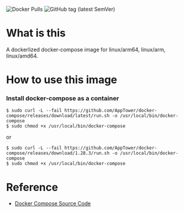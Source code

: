 ![Docker Pulls](https://img.shields.io/docker/pulls/apptower/docker-compose?color=00e68a)
![GitHub tag (latest SemVer)](https://img.shields.io/github/v/tag/AppTower/docker-compose?label=latest&sort=semver&color=cc99ff)

# What is this

  A dockerlized docker-compose image for linux/arm64, linux/arm, linux/amd64.

# How to use this image

### Install docker-compose as a container

```
$ sudo curl -L --fail https://github.com/AppTower/docker-compose/releases/download/latest/run.sh -o /usr/local/bin/docker-compose
$ sudo chmod +x /usr/local/bin/docker-compose
```
or
```
$ sudo curl -L --fail https://github.com/AppTower/docker-compose/releases/download/1.28.3/run.sh -o /usr/local/bin/docker-compose
$ sudo chmod +x /usr/local/bin/docker-compose
```

# Reference

- [Docker Compose Source Code](https://github.com/docker/compose)
